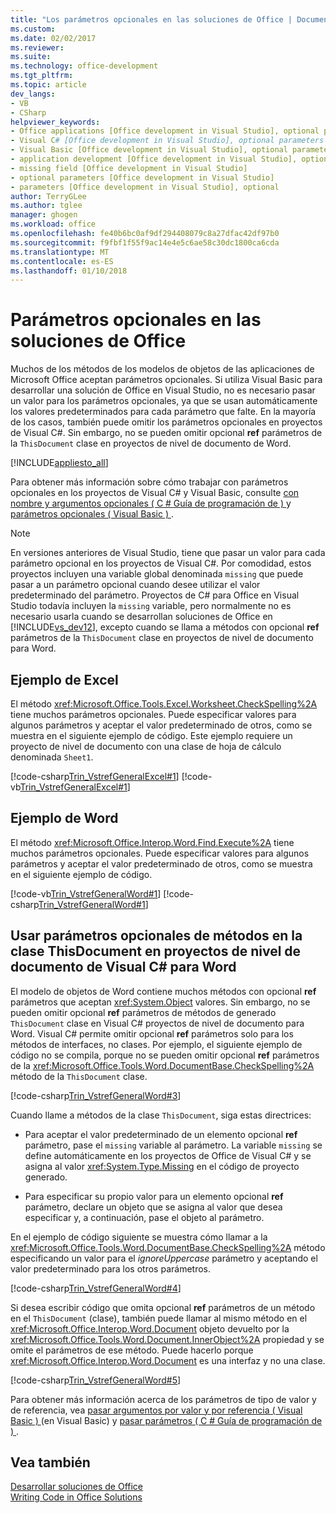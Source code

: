 ```yaml
---
title: "Los parámetros opcionales en las soluciones de Office | Documentos de Microsoft"
ms.custom: 
ms.date: 02/02/2017
ms.reviewer: 
ms.suite: 
ms.technology: office-development
ms.tgt_pltfrm: 
ms.topic: article
dev_langs:
- VB
- CSharp
helpviewer_keywords:
- Office applications [Office development in Visual Studio], optional parameters
- Visual C# [Office development in Visual Studio], optional parameters
- Visual Basic [Office development in Visual Studio], optional parameters
- application development [Office development in Visual Studio], optional parameters
- missing field [Office development in Visual Studio]
- optional parameters [Office development in Visual Studio]
- parameters [Office development in Visual Studio], optional
author: TerryGLee
ms.author: tglee
manager: ghogen
ms.workload: office
ms.openlocfilehash: fe40b6bc0af9df294408079c8a27dfac42df97b0
ms.sourcegitcommit: f9fbf1f55f9ac14e4e5c6ae58c30dc1800ca6cda
ms.translationtype: MT
ms.contentlocale: es-ES
ms.lasthandoff: 01/10/2018
---
```

# <a name="optional-parameters-in-office-solutions"></a>Parámetros opcionales en las soluciones de Office
  Muchos de los métodos de los modelos de objetos de las aplicaciones de Microsoft Office aceptan parámetros opcionales. Si utiliza Visual Basic para desarrollar una solución de Office en Visual Studio, no es necesario pasar un valor para los parámetros opcionales, ya que se usan automáticamente los valores predeterminados para cada parámetro que falte. En la mayoría de los casos, también puede omitir los parámetros opcionales en proyectos de Visual C#. Sin embargo, no se pueden omitir opcional **ref** parámetros de la `ThisDocument` clase en proyectos de nivel de documento de Word.  
  
 [!INCLUDE[appliesto_all](../vsto/includes/appliesto-all-md.md)]  
  
 Para obtener más información sobre cómo trabajar con parámetros opcionales en los proyectos de Visual C# y Visual Basic, consulte [con nombre y argumentos opcionales &#40; C &#35; Guía de programación de &#41; ](/dotnet/csharp/programming-guide/classes-and-structs/named-and-optional-arguments) y [parámetros opcionales &#40; Visual Basic &#41; ](/dotnet/visual-basic/programming-guide/language-features/procedures/optional-parameters).  
  
> [!NOTE]  
>  En versiones anteriores de Visual Studio, tiene que pasar un valor para cada parámetro opcional en los proyectos de Visual C#. Por comodidad, estos proyectos incluyen una variable global denominada `missing` que puede pasar a un parámetro opcional cuando desee utilizar el valor predeterminado del parámetro. Proyectos de C# para Office en Visual Studio todavía incluyen la `missing` variable, pero normalmente no es necesario usarla cuando se desarrollan soluciones de Office en [!INCLUDE[vs_dev12](../vsto/includes/vs-dev12-md.md)], excepto cuando se llama a métodos con opcional **ref** parámetros de la `ThisDocument` clase en proyectos de nivel de documento para Word.  
  
## <a name="example-in-excel"></a>Ejemplo de Excel  
 El método <xref:Microsoft.Office.Tools.Excel.Worksheet.CheckSpelling%2A> tiene muchos parámetros opcionales. Puede especificar valores para algunos parámetros y aceptar el valor predeterminado de otros, como se muestra en el siguiente ejemplo de código. Este ejemplo requiere un proyecto de nivel de documento con una clase de hoja de cálculo denominada `Sheet1`.  
  
 [!code-csharp[Trin_VstrefGeneralExcel#1](../vsto/codesnippet/CSharp/excelworkbook1/Sheet1.cs#1)]
 [!code-vb[Trin_VstrefGeneralExcel#1](../vsto/codesnippet/VisualBasic/excelworkbook1/Sheet1.vb#1)]  
  
## <a name="example-in-word"></a>Ejemplo de Word  
 El método <xref:Microsoft.Office.Interop.Word.Find.Execute%2A> tiene muchos parámetros opcionales. Puede especificar valores para algunos parámetros y aceptar el valor predeterminado de otros, como se muestra en el siguiente ejemplo de código.  
  
 [!code-vb[Trin_VstrefGeneralWord#1](../vsto/codesnippet/VisualBasic/worddocument1/ThisDocument.vb#1)]
 [!code-csharp[Trin_VstrefGeneralWord#1](../vsto/codesnippet/CSharp/worddocument1/ThisDocument.cs#1)]  
  
## <a name="using-optional-parameters-of-methods-in-the-thisdocument-class-in-visual-c-document-level-projects-for-word"></a>Usar parámetros opcionales de métodos en la clase ThisDocument en proyectos de nivel de documento de Visual C# para Word  
 El modelo de objetos de Word contiene muchos métodos con opcional **ref** parámetros que aceptan <xref:System.Object> valores. Sin embargo, no se pueden omitir opcional **ref** parámetros de métodos de generado `ThisDocument` clase en Visual C# proyectos de nivel de documento para Word. Visual C# permite omitir opcional **ref** parámetros solo para los métodos de interfaces, no clases. Por ejemplo, el siguiente ejemplo de código no se compila, porque no se pueden omitir opcional **ref** parámetros de la <xref:Microsoft.Office.Tools.Word.DocumentBase.CheckSpelling%2A> método de la `ThisDocument` clase.  
  
 [!code-csharp[Trin_VstrefGeneralWord#3](../vsto/codesnippet/CSharp/worddocument1/ThisDocument.cs#3)]  
  
 Cuando llame a métodos de la clase `ThisDocument`, siga estas directrices:  
  
-   Para aceptar el valor predeterminado de un elemento opcional **ref** parámetro, pase el `missing` variable al parámetro. La variable `missing` se define automáticamente en los proyectos de Office de Visual C# y se asigna al valor <xref:System.Type.Missing> en el código de proyecto generado.  
  
-   Para especificar su propio valor para un elemento opcional **ref** parámetro, declare un objeto que se asigna al valor que desea especificar y, a continuación, pase el objeto al parámetro.  
  
 En el ejemplo de código siguiente se muestra cómo llamar a la <xref:Microsoft.Office.Tools.Word.DocumentBase.CheckSpelling%2A> método especificando un valor para el *ignoreUppercase* parámetro y aceptando el valor predeterminado para los otros parámetros.  
  
 [!code-csharp[Trin_VstrefGeneralWord#4](../vsto/codesnippet/CSharp/worddocument1/ThisDocument.cs#4)]  
  
 Si desea escribir código que omita opcional **ref** parámetros de un método en el `ThisDocument` (clase), también puede llamar al mismo método en el <xref:Microsoft.Office.Interop.Word.Document> objeto devuelto por la <xref:Microsoft.Office.Tools.Word.Document.InnerObject%2A> propiedad y se omite el parámetros de ese método. Puede hacerlo porque <xref:Microsoft.Office.Interop.Word.Document> es una interfaz y no una clase.  
  
 [!code-csharp[Trin_VstrefGeneralWord#5](../vsto/codesnippet/CSharp/worddocument1/ThisDocument.cs#5)]  
  
 Para obtener más información acerca de los parámetros de tipo de valor y de referencia, vea [pasar argumentos por valor y por referencia &#40; Visual Basic &#41; ](/dotnet/visual-basic/programming-guide/language-features/procedures/passing-arguments-by-value-and-by-reference) (en Visual Basic) y [pasar parámetros &#40; C &#35; Guía de programación de &#41; ](/dotnet/csharp/programming-guide/classes-and-structs/passing-parameters).  
  
## <a name="see-also"></a>Vea también  
 [Desarrollar soluciones de Office](../vsto/developing-office-solutions.md)   
 [Writing Code in Office Solutions](../vsto/writing-code-in-office-solutions.md)  
  
  